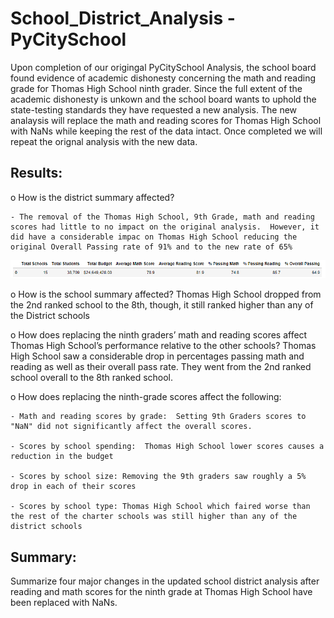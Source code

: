 # School_District_Analysis - PyCitySchool

  Upon completion of our origingal PyCitySchool Analysis, the school board found evidence of academic dishonesty concerning the math and reading grade for Thomas High School ninth grader.  Since the full extent of the academic dishonesty is unkown and the school board wants to uphold the state-testing standards they have requested a new analysis.  The new analaysis will replace the math and reading scores for Thomas High School with NaNs while keeping the rest of the data intact.  Once completed we will repeat the orignal analysis with the new data.  

## Results: 

  o How is the district summary affected?
  
    - The removal of the Thomas High School, 9th Grade, math and reading scores had little to no impact on the original analysis.  However, it did have a considerable impac on Thomas High School reducing the original Overall Passing rate of 91% and to the new rate of 65%

![](Resources/changed_district_summary.png)
  
  o How is the school summary affected?  Thomas High School dropped from the 2nd ranked school to the 8th, though, it still ranked higher than any of the District schools
  
  o How does replacing the ninth graders’ math and reading scores affect Thomas High School’s performance relative to the other schools? Thomas High School saw a considerable drop in percentages passing math and reading as well as their overall pass rate.  They went from the 2nd ranked school overall to the 8th ranked school.
  
  o How does replacing the ninth-grade scores affect the following:
  
    - Math and reading scores by grade:  Setting 9th Graders scores to "NaN" did not significantly affect the overall scores.
  
    - Scores by school spending:  Thomas High School lower scores causes a reduction in the budget
  
    - Scores by school size: Removing the 9th graders saw roughly a 5% drop in each of their scores 
  
    - Scores by school type: Thomas High School which faired worse than the rest of the charter schools was still higher than any of the district schools

## Summary:
Summarize four major changes in the updated school district analysis after reading and math scores for the ninth grade at Thomas High School have been replaced with NaNs. 
